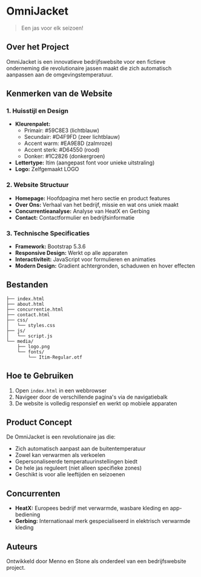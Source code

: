 
# OmniJacket

> Een jas voor elk seizoen!

## Over het Project

OmniJacket is een innovatieve bedrijfswebsite voor een fictieve onderneming die revolutionaire jassen maakt die zich automatisch aanpassen aan de omgevingstemperatuur.

## Kenmerken van de Website

### 1. Huisstijl en Design

- **Kleurenpalet:**
  - Primair: #59C8E3 (lichtblauw)
  - Secundair: #D4F9FD (zeer lichtblauw)
  - Accent warm: #EA9E8D (zalmroze)
  - Accent sterk: #D64550 (rood)
  - Donker: #1C2826 (donkergroen)
- **Lettertype:** Itim (aangepast font voor unieke uitstraling)
- **Logo:** Zelfgemaakt LOGO

### 2. Website Structuur

- **Homepage:** Hoofdpagina met hero sectie en product features
- **Over Ons:** Verhaal van het bedrijf, missie en wat ons uniek maakt
- **Concurrentieanalyse:** Analyse van HeatX en Gerbing
- **Contact:** Contactformulier en bedrijfsinformatie

### 3. Technische Specificaties

- **Framework:** Bootstrap 5.3.6
- **Responsive Design:** Werkt op alle apparaten
- **Interactiviteit:** JavaScript voor formulieren en animaties
- **Modern Design:** Gradient achtergronden, schaduwen en hover effecten

## Bestanden

```none
├── index.html
├── about.html
├── concurrentie.html
├── contact.html
├── css/
│   └── styles.css
├── js/
│   └── script.js
└── media/
    ├── logo.png
    └── fonts/
        └── Itim-Regular.otf
```

## Hoe te Gebruiken

1. Open `index.html` in een webbrowser
2. Navigeer door de verschillende pagina's via de navigatiebalk
3. De website is volledig responsief en werkt op mobiele apparaten

## Product Concept

De OmniJacket is een revolutionaire jas die:

- Zich automatisch aanpast aan de buitentemperatuur
- Zowel kan verwarmen als verkoelen
- Gepersonaliseerde temperatuurinstellingen biedt
- De hele jas reguleert (niet alleen specifieke zones)
- Geschikt is voor alle leeftijden en seizoenen

## Concurrenten

- **HeatX:** Europees bedrijf met verwarmde, wasbare kleding en app-bediening
- **Gerbing:** Internationaal merk gespecialiseerd in elektrisch verwarmde kleding

## Auteurs

Ontwikkeld door Menno en Stone als onderdeel van een bedrijfswebsite project.
